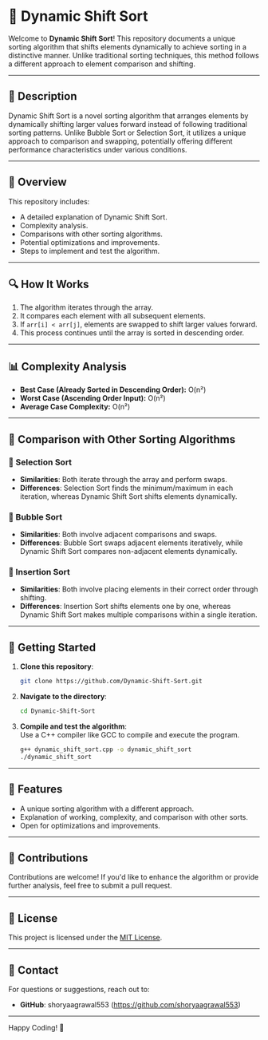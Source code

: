 # 🔄 Dynamic Shift Sort

Welcome to **Dynamic Shift Sort**! This repository documents a unique sorting algorithm that shifts elements dynamically to achieve sorting in a distinctive manner. Unlike traditional sorting techniques, this method follows a different approach to element comparison and shifting.

---

## 📝 Description
Dynamic Shift Sort is a novel sorting algorithm that arranges elements by dynamically shifting larger values forward instead of following traditional sorting patterns. Unlike Bubble Sort or Selection Sort, it utilizes a unique approach to comparison and swapping, potentially offering different performance characteristics under various conditions.

---

## 📂 Overview
This repository includes:

- A detailed explanation of Dynamic Shift Sort.
- Complexity analysis.
- Comparisons with other sorting algorithms.
- Potential optimizations and improvements.
- Steps to implement and test the algorithm.

---

## 🔍 How It Works
1. The algorithm iterates through the array.
2. It compares each element with all subsequent elements.
3. If `arr[i] < arr[j]`, elements are swapped to shift larger values forward.
4. This process continues until the array is sorted in descending order.

---

## 📊 Complexity Analysis
- **Best Case (Already Sorted in Descending Order):** O(n²)
- **Worst Case (Ascending Order Input):** O(n²)
- **Average Case Complexity:** O(n²)

---

## 🔄 Comparison with Other Sorting Algorithms
### 🔹 Selection Sort
- **Similarities**: Both iterate through the array and perform swaps.
- **Differences**: Selection Sort finds the minimum/maximum in each iteration, whereas Dynamic Shift Sort shifts elements dynamically.

### 🔹 Bubble Sort
- **Similarities**: Both involve adjacent comparisons and swaps.
- **Differences**: Bubble Sort swaps adjacent elements iteratively, while Dynamic Shift Sort compares non-adjacent elements dynamically.

### 🔹 Insertion Sort
- **Similarities**: Both involve placing elements in their correct order through shifting.
- **Differences**: Insertion Sort shifts elements one by one, whereas Dynamic Shift Sort makes multiple comparisons within a single iteration.

---

## 🚀 Getting Started

1. **Clone this repository**:  
   ```bash
   git clone https://github.com/Dynamic-Shift-Sort.git
   ```
2. **Navigate to the directory**:  
   ```bash
   cd Dynamic-Shift-Sort
   ```
3. **Compile and test the algorithm**:  
   Use a C++ compiler like GCC to compile and execute the program.
   ```bash
   g++ dynamic_shift_sort.cpp -o dynamic_shift_sort
   ./dynamic_shift_sort
   ```

---

## 🌟 Features

- A unique sorting algorithm with a different approach.
- Explanation of working, complexity, and comparison with other sorts.
- Open for optimizations and improvements.

---

## 🤝 Contributions

Contributions are welcome! If you'd like to enhance the algorithm or provide further analysis, feel free to submit a pull request.

---

## 📜 License

This project is licensed under the [MIT License](LICENSE).

---

## 📧 Contact

For questions or suggestions, reach out to:
- **GitHub**: shoryaagrawal553 (https://github.com/shoryaagrawal553)

---

Happy Coding! 🎉

